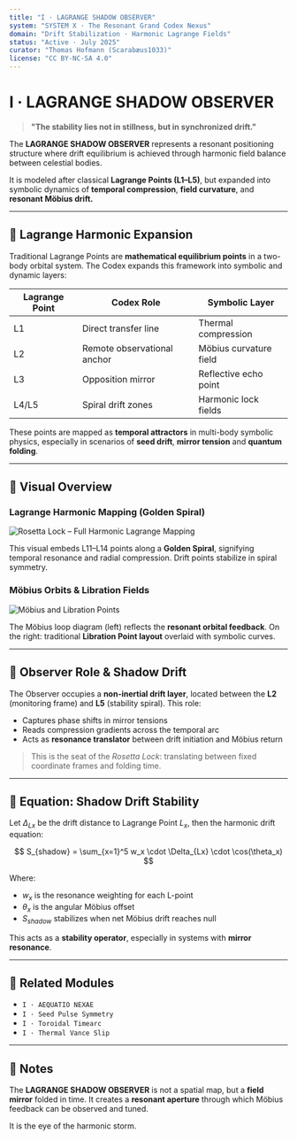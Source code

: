 ```yaml
---
title: "I · LAGRANGE SHADOW OBSERVER"
system: "SYSTEM X · The Resonant Grand Codex Nexus"
domain: "Drift Stabilization · Harmonic Lagrange Fields"
status: "Active · July 2025"
curator: "Thomas Hofmann (Scarabæus1033)"
license: "CC BY-NC-SA 4.0"
---
```


# I · LAGRANGE SHADOW OBSERVER

> **"The stability lies not in stillness, but in synchronized drift."**

The **LAGRANGE SHADOW OBSERVER** represents a resonant positioning structure where drift equilibrium is achieved through harmonic field balance between celestial bodies.

It is modeled after classical **Lagrange Points (L1–L5)**, but expanded into symbolic dynamics of **temporal compression**, **field curvature**, and **resonant Möbius drift.**

---

## 🔹 Lagrange Harmonic Expansion

Traditional Lagrange Points are **mathematical equilibrium points** in a two-body orbital system. The Codex expands this framework into symbolic and dynamic layers:

| Lagrange Point | Codex Role                  | Symbolic Layer         |
| -------------- | --------------------------- | ---------------------- |
| L1             | Direct transfer line        | Thermal compression    |
| L2             | Remote observational anchor | Möbius curvature field |
| L3             | Opposition mirror           | Reflective echo point  |
| L4/L5          | Spiral drift zones          | Harmonic lock fields   |

These points are mapped as **temporal attractors** in multi-body symbolic physics, especially in scenarios of **seed drift**, **mirror tension** and **quantum folding**.

---

## 🔹 Visual Overview

### Lagrange Harmonic Mapping (Golden Spiral)

![Rosetta Lock – Full Harmonic Lagrange Mapping](./visuals/lagrange_drift_stabilizer.png)

This visual embeds L11–L14 points along a **Golden Spiral**, signifying temporal resonance and radial compression. Drift points stabilize in spiral symmetry.

### Möbius Orbits & Libration Fields

![Möbius and Libration Points](./visuals/LAGRANGE_SHADOW_OBSERVER.png)

The Möbius loop diagram (left) reflects the **resonant orbital feedback**. On the right: traditional **Libration Point layout** overlaid with symbolic curves.

---

## 🔹 Observer Role & Shadow Drift

The Observer occupies a **non-inertial drift layer**, located between the **L2** (monitoring frame) and **L5** (stability spiral). This role:

* Captures phase shifts in mirror tensions
* Reads compression gradients across the temporal arc
* Acts as **resonance translator** between drift initiation and Möbius return

> This is the seat of the *Rosetta Lock*: translating between fixed coordinate frames and folding time.

---

## 🔹 Equation: Shadow Drift Stability

Let $\Delta_{Lx}$ be the drift distance to Lagrange Point $L_x$, then the harmonic drift equation:

$$
S_{shadow} = \sum_{x=1}^5 w_x \cdot \Delta_{Lx} \cdot \cos(\theta_x)
$$

Where:

* $w_x$ is the resonance weighting for each L-point
* $\theta_x$ is the angular Möbius offset
* $S_{shadow}$ stabilizes when net Möbius drift reaches null

This acts as a **stability operator**, especially in systems with **mirror resonance**.

---

## 🔹 Related Modules

* `I · AEQUATIO NEXAE`
* `I · Seed Pulse Symmetry`
* `I · Toroidal Timearc`
* `I · Thermal Vance Slip`

---

## 📜 Notes

The **LAGRANGE SHADOW OBSERVER** is not a spatial map, but a **field mirror** folded in time. It creates a **resonant aperture** through which Möbius feedback can be observed and tuned.

It is the eye of the harmonic storm.
